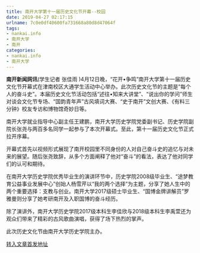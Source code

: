 ```yaml
---
title: 南开大学第十一届历史文化节开幕--校园
date: 2019-04-27 02:17:15
urlname: 7c0e0df40600fa731668a80d8d47064f
tags: 
- nankai.info
- 南开大学
- 南开
categories:
- nankai.info
- 南开大学
---
```


**南开新闻网讯**(学生记者 张佳雨 )4月12日晚，“花开•争鸣”南开大学第十一届历史文化节开幕式在津南校区大通学生活动中心举办。此次历史文化节的主题是“每个人的奋斗史”。本届历史文化节活动包括“述往•知来大讲堂”、“说出你的学问”师生对谈会文化节专场、“国韵青年声”古风填词大赛、“史于南开”文创大赛、《有料三分钟》校友专访和博物馆奇妙日等。

南开大学就业指导中心副主任王建鹏，南开大学历史学院党委副书记、历史学院副院长张尧与两百多名同学一起参与了本次开幕式。至此，第十一届历史文化节正式拉开序幕。

开幕式首先以视频形式展现了南开校园里不同身份的人对自己奋斗史的追忆与对未来的展望。随后张尧致辞，从多个方面阐释了他对“奋斗”的看法，表达了他对同学们的认可和期待。

在南开大学历史学院优秀毕业生的演讲环节中，历史学院2008级毕业生、“途梦教育公益事业发展中心”创始人杨雪芹以“我的两个选择”为主题，分享了她人生中的两个重要选择：支教与创业。南开大学2017级硕士毕业生、“国博金牌讲解员”罗雅曼则分享了她考研南开及入职国博的奋斗经历。

除了演讲外，南开大学历史学院2017级本科生李佳欣与2018级本科生李禹萱还为观众们带来了精彩的古风歌曲演唱，获得了场下热烈的掌声。

此次历史文化节由南开大学历史学院主办。

[转入文章首发地址](http://news.nankai.edu.cn/qqxy/system/2019/04/13/000444558.shtml)